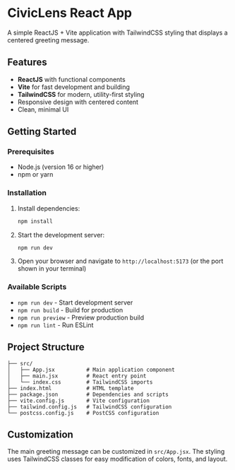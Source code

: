 # CivicLens React App

A simple ReactJS + Vite application with TailwindCSS styling that displays a centered greeting message.

## Features

- **ReactJS** with functional components
- **Vite** for fast development and building
- **TailwindCSS** for modern, utility-first styling
- Responsive design with centered content
- Clean, minimal UI

## Getting Started

### Prerequisites

- Node.js (version 16 or higher)
- npm or yarn

### Installation

1. Install dependencies:
   ```bash
   npm install
   ```

2. Start the development server:
   ```bash
   npm run dev
   ```

3. Open your browser and navigate to `http://localhost:5173` (or the port shown in your terminal)

### Available Scripts

- `npm run dev` - Start development server
- `npm run build` - Build for production
- `npm run preview` - Preview production build
- `npm run lint` - Run ESLint

## Project Structure

```
├── src/
│   ├── App.jsx          # Main application component
│   ├── main.jsx         # React entry point
│   └── index.css        # TailwindCSS imports
├── index.html           # HTML template
├── package.json         # Dependencies and scripts
├── vite.config.js       # Vite configuration
├── tailwind.config.js   # TailwindCSS configuration
└── postcss.config.js    # PostCSS configuration
```

## Customization

The main greeting message can be customized in `src/App.jsx`. The styling uses TailwindCSS classes for easy modification of colors, fonts, and layout.
